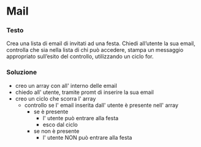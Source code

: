 # Mail

### Testo
Crea una lista di email di invitati ad una festa.
Chiedi all’utente la sua email, controlla che sia nella lista di chi può accedere, stampa un messaggio appropriato sull’esito del controllo, utilizzando un ciclo for.

### Soluzione

- creo un array con all' interno delle email
- chiedo all' utente, tramite promt di inserire la sua email
- creo un ciclo che scorra l' array
    - controllo se l' email inserita dall' utente è presente nell' array
        - se è presente
            - l' utente può entrare alla festa
            - esco dal ciclo
        - se non è presente
            - l' utente NON può entrare alla festa